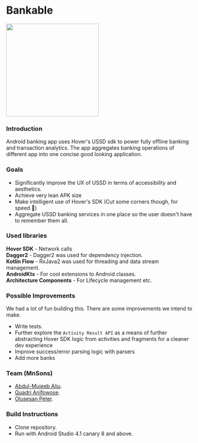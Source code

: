 # Bankable
<img src="SCREENDATA/image.png" width="250" />

### Introduction
Android banking app uses Hover's USSD sdk to power fully offline banking and transaction analytics. The app aggregates banking operations of different app into one
concise good looking application.

### Goals
- Significantly improve the UX of USSD in terms of accessibility and aesthetics.
- Achieve very lean APK size
- Make intelligent use of Hover's SDK (Cut some corners though, for speed 🤣)
- Aggregate USSD banking services in one place so the user doesn't have to remember them all.

### Used libraries
**Hover SDK** - Network calls</br>
**Dagger2** - Dagger2 was used for dependency injection.</br>
**Kotlin Flow** - RxJava2 was used for threading and data stream management.</br>
**AndroidKtx** - For cool extensions to Android classes.</br>
**Architecture Components** - For Lifecycle management etc.</br>


### Possible Improvements

We had a lot of fun building this. There are some improvements we intend to make.

- Write tests. </br>
- Further explore the `Activity Result API` as a means of further abstracting Hover SDK logic from activities and fragments for a cleaner dev experience</br>
- Improve success/error parsing logic with parsers</br>
- Add more banks</br>


### Team (MnSons)
- [Abdul-Mujeeb Aliu](https://github.com/aliumujib).
- [Quadri Anifowose](https://github.com/Quadriyanney).
- [Olusesan Peter](https://sesan.design).

### Build Instructions
- Clone repository.</br>
- Run with Android Studio 4.1 canary 8 and above. </br>
